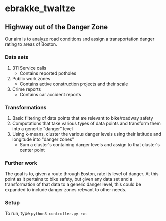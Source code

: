 # ebrakke_twaltze

## Highway out of the Danger Zone

Our aim is to analyze road conditions and assign a transportation danger rating to areas of Boston.

### Data sets
1. 311 Service calls
    - Contains reported potholes
2. Public work zones
    - Contains active construction projects and their scale
3. Crime reports
    - Contains car accident reports

### Transformations
1. Basic filtering of data points that are relevant to bike/roadway safety
2. Computations that take various types of data points and transform them into a genertic "danger" level
3. Using k-means, cluster the various danger levels using their latitude and longitude into "danger zones"
    - Sum a cluster's containing danger levels and assign to that cluster's center point

### Further work
The goal is to, given a route through Boston, rate its level of danger. At this point as it pertains to bike safety, but given any data set and a transformation of that data to a generic danger level, this could be expanded to include danger zones relevant to other needs.

### Setup
To run, type `python3 controller.py run`